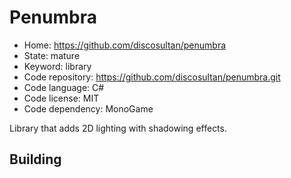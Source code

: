 # Penumbra

- Home: https://github.com/discosultan/penumbra
- State: mature
- Keyword: library
- Code repository: https://github.com/discosultan/penumbra.git
- Code language: C#
- Code license: MIT
- Code dependency: MonoGame

Library that adds 2D lighting with shadowing effects.

## Building
